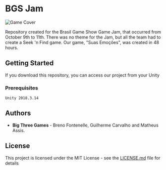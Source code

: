 # BGS Jam

![Game Cover](link-to-image)

Repository created for the Brasil Game Show Game Jam, that occurred from October 9th to 11th. There was no theme for the Jam, but all the team had to create a Seek 'n Find game. Our game, "Suas Emoções", was created in 48 hours.

## Getting Started

If you download this repository, you can access our project from your Unity

### Prerequisites

```
Unity 2018.3.14
```

## Authors

* **Big Three Games** - Breno Fontenelle, Guilherme Carvalho and Matheus Assis.

## License

This project is licensed under the MIT License - see the [LICENSE.md](LICENSE.md) file for details
